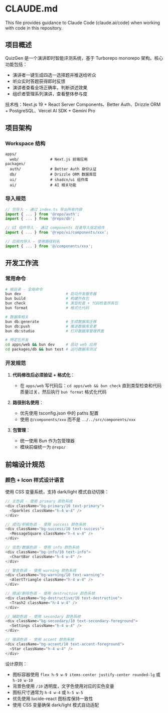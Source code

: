 # CLAUDE.md

This file provides guidance to Claude Code (claude.ai/code) when working with code in this repository.

## 项目概述

QuizGen 是一个演讲即时智能评测系统，基于 Turborepo monorepo 架构。核心功能包括：
- 演讲者一键生成四选一选择题并推送给听众
- 听众实时答题获得即时反馈
- 演讲者查看全场正确率，判断讲述效果
- 组织者管理系列演讲，查看整体参与度

技术栈：Next.js 19 + React Server Components、Better Auth、Drizzle ORM + PostgreSQL、Vercel AI SDK + Gemini Pro

## 项目架构

### Workspace 结构
```
apps/
  web/              # Next.js 前端应用
packages/
  auth/             # Better Auth 身份认证
  db/               # Drizzle ORM 数据库层
  ui/               # shadcn/ui 组件库
  ai/               # AI 相关功能
```

### 导入规范
```typescript
// 包导入 - 通过 index.ts 导出所有内容
import { ... } from '@repo/auth'; 
import { ... } from '@repo/db';

// UI 组件导入 - 通过 components 目录导入指定组件
import { ... } from '@repo/ui/components/xxx';

// 应用内导入 - 使用路径别名
import { ... } from '@/components/xxx';
```

## 开发工作流

### 常用命令
```bash
# 根目录 - 全局命令
bun dev                    # 启动开发服务器
bun build                  # 构建所有包
bun check                  # 类型检查 + 代码检查所有包
bun format                 # 格式化代码

# 数据库相关
bun db:generate            # 生成数据库迁移
bun db:push                # 推送数据库变更
bun db:studio              # 打开数据库管理界面

# 特定包开发
cd apps/web && bun dev     # 启动 web 应用
cd packages/db && bun test # 运行数据库测试
```

### 开发规范
1. **代码修改后必须验证 + 格式化**：
   - 在 `apps/web` 写代码后：`cd apps/web && bun check` 直到类型检查和代码质量过关，然后执行 `bun format` 格式化代码

2. **路径别名使用**：
   - 优先使用 tsconfig.json 中的 paths 配置
   - 使用 `@/components/xxx` 而不是 `../../src/components/xxx`

3. **包管理**：
   - 统一使用 Bun 作为包管理器
   - 模块前缀统一为 `@repo/`

## 前端设计规范

### 颜色 + Icon 样式设计语言
使用 CSS 变量系统，支持 dark/light 模式自动切换：

```typescript
// 主色调 - 使用 primary 颜色系统
<div className="bg-primary/10 text-primary">
  <Sparkles className="h-4 w-4" />
</div>

// 成功/积极色调 - 使用 success 颜色系统
<div className="bg-success/10 text-success">
  <MessageSquare className="h-4 w-4" />
</div>

// 信息/数据色调 - 使用 info 颜色系统
<div className="bg-info/10 text-info">
  <ChartBar className="h-4 w-4" />
</div>

// 警告色调 - 使用 warning 颜色系统
<div className="bg-warning/10 text-warning">
  <AlertTriangle className="h-4 w-4" />
</div>

// 错误/删除色调 - 使用 destructive 颜色系统
<div className="bg-destructive/10 text-destructive">
  <Trash2 className="h-4 w-4" />
</div>

// 辅助色调 - 使用 secondary 颜色系统
<div className="bg-secondary/10 text-secondary-foreground">
  <Settings className="h-4 w-4" />
</div>

// 强调色调 - 使用 accent 颜色系统
<div className="bg-accent/10 text-accent-foreground">
  <Star className="h-4 w-4" />
</div>
```

设计原则：
- 图标容器使用 `flex h-9 w-9 items-center justify-center rounded-lg` 或 `h-10 w-10`
- 背景色使用 `/10` 透明度，文字色使用对应的实色变量
- 图标尺寸通常为 `h-4 w-4` 或 `h-5 w-5`
- 优先使用 lucide-react 图标库保持一致性
- 使用 CSS 变量确保 dark/light 模式自动适配